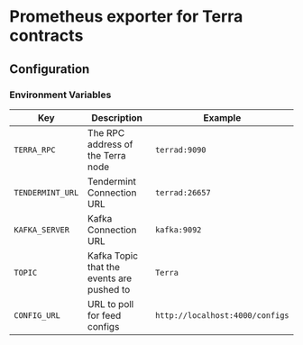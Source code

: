# Prometheus exporter for Terra contracts

## Configuration
### Environment Variables
| Key                        | Description                                                                                | Example                                                            |
| -------------------------- | ------------------------------------------------------------------------------------------ | ------------------------------------------------------------------ |
| `TERRA_RPC`                | The RPC address of the Terra node                                                          | `terrad:9090`                                                      |
| `TENDERMINT_URL`           | Tendermint Connection URL                                                                  | `terrad:26657`                                                     |
| `KAFKA_SERVER`             | Kafka Connection URL                                                                       | `kafka:9092`                                                       |
| `TOPIC`                    | Kafka Topic that the events are pushed to                                                  | `Terra`                                                            |
| `CONFIG_URL`               | URL to poll for feed configs                                                               | `http://localhost:4000/configs`                                    |
